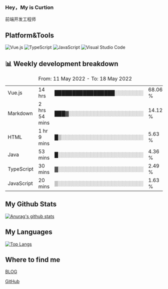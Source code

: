 ### Hey，My is Curtion
前端开发工程师
## Platform&Tools

![Vue.js](https://img.shields.io/badge/-Vue.js-4FC08D?style=flat-square&logo=Vue.js&logoColor=white)
![TypeScript](https://img.shields.io/badge/-TypeScript-007ACC?style=flat-square&logo=typescript&logoColor=white)
![JavaScript](https://img.shields.io/badge/-JavaScript-F7DF1E?style=flat-square&logo=javascript&logoColor=black)
![Visual Studio Code](https://img.shields.io/badge/-VSCode-007ACC?style=flat-square&logo=Visual-Studio-Code&logoColor=white)

## 📊 Weekly development breakdown

<!--START_SECTION:waka-->

<table><caption>From: 11 May 2022 - To: 18 May 2022</caption><tr><td>Vue.js</td><td>14 hrs</td><td>█████████████████░░░░░░░░</td><td>68.06 %</td></tr><tr><td>Markdown</td><td>2 hrs 54 mins</td><td>███▓░░░░░░░░░░░░░░░░░░░░░</td><td>14.12 %</td></tr><tr><td>HTML</td><td>1 hr 9 mins</td><td>█▒░░░░░░░░░░░░░░░░░░░░░░░</td><td>5.63 %</td></tr><tr><td>Java</td><td>53 mins</td><td>█░░░░░░░░░░░░░░░░░░░░░░░░</td><td>4.36 %</td></tr><tr><td>TypeScript</td><td>30 mins</td><td>▓░░░░░░░░░░░░░░░░░░░░░░░░</td><td>2.49 %</td></tr><tr><td>JavaScript</td><td>20 mins</td><td>▒░░░░░░░░░░░░░░░░░░░░░░░░</td><td>1.63 %</td></tr></table>

<!--END_SECTION:waka-->

## My Github Stats

[![Anurag's github stats](https://github-readme-stats.vercel.app/api?username=curtion&count_private=true&show_icons=true&theme=onedark)](https://github.com/anuraghazra/github-readme-stats)

## My Languages

[![Top Langs](https://github-readme-stats.vercel.app/api/top-langs/?username=curtion&layout=compact)](https://github.com/anuraghazra/github-readme-stats)

## Where to find me

[BLOG](https://blog.3gxk.net)

[GitHub](https://github.com/Curtion)
